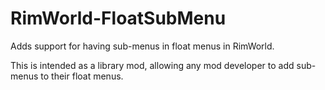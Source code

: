 # RimWorld-FloatSubMenu
Adds support for having sub-menus in float menus in RimWorld.

This is intended as a library mod, allowing any mod developer to add sub-menus to their float menus.
